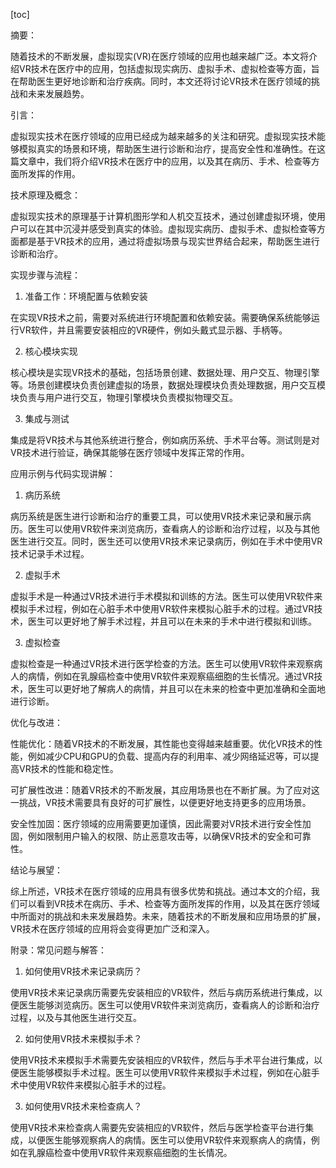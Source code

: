 
[toc]                    
                
                
摘要：

随着技术的不断发展，虚拟现实(VR)在医疗领域的应用也越来越广泛。本文将介绍VR技术在医疗中的应用，包括虚拟现实病历、虚拟手术、虚拟检查等方面，旨在帮助医生更好地诊断和治疗疾病。同时，本文还将讨论VR技术在医疗领域的挑战和未来发展趋势。

引言：

虚拟现实技术在医疗领域的应用已经成为越来越多的关注和研究。虚拟现实技术能够模拟真实的场景和环境，帮助医生进行诊断和治疗，提高安全性和准确性。在这篇文章中，我们将介绍VR技术在医疗中的应用，以及其在病历、手术、检查等方面所发挥的作用。

技术原理及概念：

虚拟现实技术的原理基于计算机图形学和人机交互技术，通过创建虚拟环境，使用户可以在其中沉浸并感受到真实的体验。虚拟现实病历、虚拟手术、虚拟检查等方面都是基于VR技术的应用，通过将虚拟场景与现实世界结合起来，帮助医生进行诊断和治疗。

实现步骤与流程：

1. 准备工作：环境配置与依赖安装

在实现VR技术之前，需要对系统进行环境配置和依赖安装。需要确保系统能够运行VR软件，并且需要安装相应的VR硬件，例如头戴式显示器、手柄等。

2. 核心模块实现

核心模块是实现VR技术的基础，包括场景创建、数据处理、用户交互、物理引擎等。场景创建模块负责创建虚拟的场景，数据处理模块负责处理数据，用户交互模块负责与用户进行交互，物理引擎模块负责模拟物理交互。

3. 集成与测试

集成是将VR技术与其他系统进行整合，例如病历系统、手术平台等。测试则是对VR技术进行验证，确保其能够在医疗领域中发挥正常的作用。

应用示例与代码实现讲解：

1. 病历系统

病历系统是医生进行诊断和治疗的重要工具，可以使用VR技术来记录和展示病历。医生可以使用VR软件来浏览病历，查看病人的诊断和治疗过程，以及与其他医生进行交互。同时，医生还可以使用VR技术来记录病历，例如在手术中使用VR技术记录手术过程。

2. 虚拟手术

虚拟手术是一种通过VR技术进行手术模拟和训练的方法。医生可以使用VR软件来模拟手术过程，例如在心脏手术中使用VR软件来模拟心脏手术的过程。通过VR技术，医生可以更好地了解手术过程，并且可以在未来的手术中进行模拟和训练。

3. 虚拟检查

虚拟检查是一种通过VR技术进行医学检查的方法。医生可以使用VR软件来观察病人的病情，例如在乳腺癌检查中使用VR软件来观察癌细胞的生长情况。通过VR技术，医生可以更好地了解病人的病情，并且可以在未来的检查中更加准确和全面地进行诊断。

优化与改进：

性能优化：随着VR技术的不断发展，其性能也变得越来越重要。优化VR技术的性能，例如减少CPU和GPU的负载、提高内存的利用率、减少网络延迟等，可以提高VR技术的性能和稳定性。

可扩展性改进：随着VR技术的不断发展，其应用场景也在不断扩展。为了应对这一挑战，VR技术需要具有良好的可扩展性，以便更好地支持更多的应用场景。

安全性加固：医疗领域的应用需要更加谨慎，因此需要对VR技术进行安全性加固，例如限制用户输入的权限、防止恶意攻击等，以确保VR技术的安全和可靠性。

结论与展望：

综上所述，VR技术在医疗领域的应用具有很多优势和挑战。通过本文的介绍，我们可以看到VR技术在病历、手术、检查等方面所发挥的作用，以及其在医疗领域中所面对的挑战和未来发展趋势。未来，随着技术的不断发展和应用场景的扩展，VR技术在医疗领域的应用将会变得更加广泛和深入。

附录：常见问题与解答：

1. 如何使用VR技术来记录病历？

使用VR技术来记录病历需要先安装相应的VR软件，然后与病历系统进行集成，以便医生能够浏览病历。医生可以使用VR软件来浏览病历，查看病人的诊断和治疗过程，以及与其他医生进行交互。

2. 如何使用VR技术来模拟手术？

使用VR技术来模拟手术需要先安装相应的VR软件，然后与手术平台进行集成，以便医生能够模拟手术过程。医生可以使用VR软件来模拟手术过程，例如在心脏手术中使用VR软件来模拟心脏手术的过程。

3. 如何使用VR技术来检查病人？

使用VR技术来检查病人需要先安装相应的VR软件，然后与医学检查平台进行集成，以便医生能够观察病人的病情。医生可以使用VR软件来观察病人的病情，例如在乳腺癌检查中使用VR软件来观察癌细胞的生长情况。

